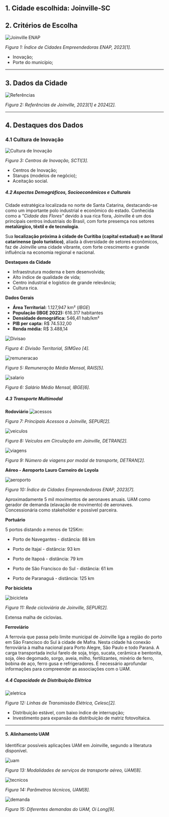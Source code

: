 ## 1. **Cidade escolhida: Joinville-SC**

## 2. **Critérios de Escolha**

![Joinville ENAP](imagens/joinville_enap.png)

_Figura 1: Índice de Cidades Empreendedoras ENAP, 2023[1]._

- Inovação;
- Porte do município;  
---

## 3. **Dados da Cidade**

![Referências](imagens/dados_cidade.png)

_Figura 2: Referências de Joinville, 2023[1] e 2024[2]._

---

## 4. **Destaques dos Dados**

### 4.1 **Cultura de Inovação**

![Cultura de Inovação](imagens/cultura_inovacao.png)

_Figura 3: Centros de Inovação, SCTI[3]._

- Centros de Inovação;
- Starups (modelos de negócio);
- Aceitação social.


##### 4.2 **Aspectos Demográficos, Socioeconômicos e Culturais**

Cidade estratégica localizada no norte de Santa Catarina, destacando-se como um importante polo industrial e econômico do estado. Conhecida como a *"Cidade das Flores"* devido à sua rica flora, Joinville é um dos principais centros industriais do Brasil, com forte presemça nos setores **metalúrgico, têxtil e de tecnologia**.

Sua **localização próxima à cidade de Curitiba (capital estadual) e ao litoral catarinense (polo turístico)**, aliada à diversidade de setores econômicos, faz de Joinville uma cidade vibrante, com forte crescimento e grande influência na economia regional e nacional.

**Destaques da Cidade**

- Infraestrutura moderna e bem desenvolvida;
- Alto índice de qualidade de vida;
- Centro industrial e logístico de grande relevância;
- Cultura rica.

**Dados Gerais**

- **Área Territorial:** 1.127,947 km² (*IBGE*)  
- **População (IBGE 2022):** 616.317 habitantes  
- **Densidade demográfica:** 546,41 hab/km²  
- **PIB per capta:** R$ 74.532,00
- **Renda média:** R$ 3.488,14

![Divisao](imagens/divisao.png)

_Figura 4: Divisão Territorial, SIMGeo [4]._

![remuneracao](imagens/remuneracao.png)

_Figura 5: Remuneração Média Mensal, RAIS[5]._

![salario](imagens/salario_medio.png)

_Figura 6: Salário Médio Mensal, IBGE[6]._


##### 4.3 **Transporte Multimodal**

**Rodoviário**
![acessos](imagens/principais_acessos.png)

_Figura 7: Principais Acessos a Joinville, SEPUR[2]._

![veiculos](imagens/veiculos_circulacao.png)

_Figura 8: Veículos em Circulação em Joinville, DETRAN[2]._

![viagens](imagens/viagens.png)

_Figura 9: Número de viagens por modal de transporte, DETRAN[2]._

**Aéreo - Aeroporto Lauro Carneiro de Loyola**

![aeroporto](imagens/aeroporto.png)

_Figura 10: Índice de Cidades Empreendedoras ENAP, 2023[7]._

Aproximadamente 5 mil movimentos de aeronaves anuais. UAM como gerador de demanda (elavação de movimento) de aeronaves. Concessionária como stakeholder e possível parceira.

**Portuário**

5 portos distando a menos de 125Km:

- Porto de Navegantes - distância: 88 km 

- Porto de Itajaí - distância: 93 km

- Porto de Itapoá - distância: 79 km

- Porto de São Francisco do Sul - distância: 61 km

- Porto de Paranaguá - distância: 125 km


**Por bicicleta**

![bicicleta](imagens/bicicleta.png)

_Figura 11: Rede cicloviária de Joinville, SEPUR[2]._

Extensa malha de ciclovias.

**Ferroviário**

A ferrovia que passa pelo limite municipal de Joinville liga a região do porto em São Francisco do Sul à cidade de Mafra. Nesta cidade há conexão ferroviária à malha nacional para Porto Alegre, São Paulo e todo Paraná. A carga transportada inclui farelo de soja, trigo, sucata, cerâmica e bentonita, soja, óleo degomado, sorgo, aveia, milho, fertilizantes, minério de ferro, bobina de aço, ferro gusa e refrigeradores. É necessário aprofundar informações para compreender as associações com o UAM.

##### 4.4 **Capacidade de Distribuição Elétrica**

![eletrica](imagens/energia_eletrica.png)

_Figura 12: Linhas de Transmissão Elétrica, Celesc[2]._

- Distribuição estável, com baixo índice de interrupção;
- Investimento para expansão da distribuição de matriz fotovoltaica.

---

#### 5. **Alinhamento UAM**

Identificar possíveis aplicações UAM em Joinville, segundo a literatura disponível.

![uam](imagens/modalidades.png)

_Figura 13: Modalidades de serviços de transporte aéreo, UAM[8]._


![tecnicos](imagens/parametros.png)

_Figura 14: Parâmetros técnicos, UAM[8]._

![demanda](imagens/demandas.png)

_Figura 15: Diferentes demandas do UAM, Oi Long[9]._
